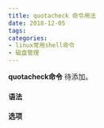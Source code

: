 ```yaml
---
title: quotacheck 命令用法
date: 2018-12-05
tags:
categories: 
- linux常用shell命令
- 磁盘管理
---
```

**quotacheck命令** 待添加。
<!-- more --> 
#### **语法**


#### **选项**
